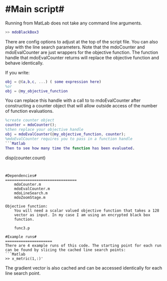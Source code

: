 #Main script#
=======================
Running from MatLab does not take any command line arguments.
```Matlab
>> mdoBlackBox3
```
There are config options to adjust at the top of the script file.
You can also play with the line search parameters. Note that the mdoCounter and mdoEvalCounter are  just wrappers for the objective
function. The function handle that mdoEvalCounter returns will replace
the objective function and behave identically.

If you write: 
```Matlab
obj = @(a,b,c, ...) ( some expression here)
%or
obj = @my_objective_function
```
You can replace this handle with a call to to mdoEvalCounter after
constructing a counter object that will allow outside access of the 
number of function evaluations.
```Matlab
%create counter object
counter = mdoCounter();
%then replace your objective handle
obj = mdoEvalCounter(@my_objective_function, counter);
%mdoEvalCounter requires you to pass in a function handle
```Matlab
Then to see how many time the function has been evaluated.
```
disp(counter.count)
```


#Dependencies#
================================
	mdoCounter.m
	mdoEvalCounter.m
	mdoLineSearch.m
	mdoZoomStage.m

Objective function:
	You will need a scalar valued objective function that takes a 128 
	vector as input. In my case I am using an encrypted black box 
	function.

	func3.p

#Example runs#
=====================
There are 4 example runs of this code. The starting point for each run 
can be found by slicing the cached line search points:
```Matlab
>> x_metric(1,:)'
```
The gradient vector is also cached and can be accessed identically for 
each line search point.